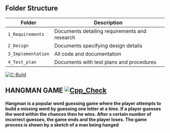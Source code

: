 ## Folder Structure
Folder             | Description
-------------------| -----------------------------------------
`1_Requirements`   | Documents detailing requirements and research
`2_Design`         | Documents specifying design details
`3_Implementation` | All code and documentation
`4_Test_plan`      | Documents with test plans and procedures


[![C-Build](https://github.com/ragasrikonakalla/Ltts_mini_project/actions/workflows/c-build.yml/badge.svg)](https://github.com/ragasrikonakalla/Ltts_mini_project/actions/workflows/c-build.yml)

## HANGMAN GAME  [![Cpp_Check](https://github.com/ragasrikonakalla/Ltts_mini_project/actions/workflows/cpp_check.yml/badge.svg)](https://github.com/ragasrikonakalla/Ltts_mini_project/actions/workflows/cpp_check.yml)
#### Hangman is a popular word guessing game where the player attempts to build a missing word by guessing one letter at a time. If a player guesses the word within the chances then he wins.   After a certain number of incorrect guesses, the game ends and the player loses. The game process is shown by a sketch of a man being hanged

